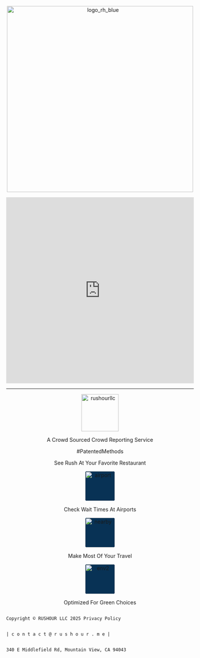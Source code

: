 <p align="center">
<img width="500" alt="logo_rh_blue" src="https://github.com/user-attachments/assets/6bc7c1c6-86eb-475a-937d-4b33f4ef0f49" />
</p>


<iframe width="100%" height="500px" src="https://www.youtube.com/embed/2AMe4Qz3TkQ?si=tApcvqpxcffyG8wt" title="YouTube video player" frameborder="0" allow="accelerometer; autoplay; clipboard-write; encrypted-media; gyroscope; picture-in-picture; web-share" referrerpolicy="strict-origin-when-cross-origin" allowfullscreen></iframe>
<br>
<hr>

<p align="center">
<img width="100" alt="rushourllc" src="https://github.com/user-attachments/assets/bb59fad4-cca4-4172-beaa-2b5b80921978" />
</p>

<p align="center">
   A Crowd Sourced Crowd Reporting Service
</p>

<p align="center">
  #PatentedMethods
</p>

<p align="center">
  See Rush At Your Favorite Restaurant
</p>


<p align="center" >
   <img style="background: #083255; border-radius: 5px" width="80" height="80" alt="airport" src="https://github.com/user-attachments/assets/e1796385-9b58-4e9f-8877-495948a5b4e9" />
</p>

<p align="center">
  Check Wait Times At Airports
</p>

<p align="center">
   <img style="background: #083255; border-radius: 5px" width="80" height="80" alt="nearby" src="https://github.com/user-attachments/assets/ae1fd740-dff3-49d6-9e3d-b7eee9ee4ded" />
</p>

<p align="center">
  Make Most Of Your Travel
</p>

<p align="center">
   <img style="background: #083255; border-radius: 5px" width="80" height="80" alt="env2" src="https://github.com/user-attachments/assets/3293ef52-4654-4b26-b609-b71be0e09be7" />
</p>

<p align="center">
  Optimized For Green Choices
</p>


```

Copyright © RUSHOUR LLC 2025 Privacy Policy


| c o n t a c t @ r u s h o u r . m e |


340 E Middlefield Rd, Mountain View, CA 94043

```





